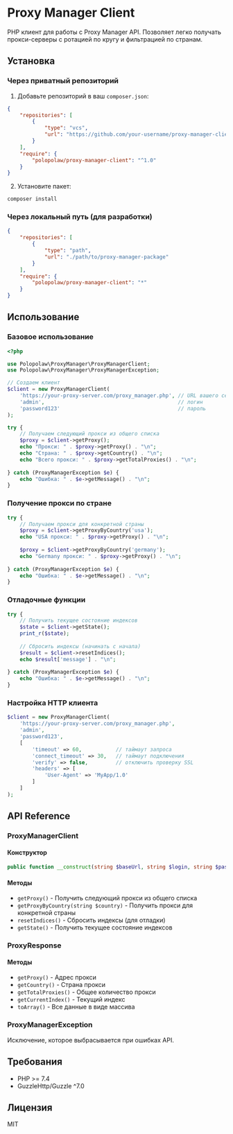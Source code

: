 # Proxy Manager Client

PHP клиент для работы с Proxy Manager API. Позволяет легко получать прокси-серверы с ротацией по кругу и фильтрацией по странам.

## Установка

### Через приватный репозиторий

1. Добавьте репозиторий в ваш `composer.json`:

```json
{
    "repositories": [
        {
            "type": "vcs",
            "url": "https://github.com/your-username/proxy-manager-client.git"
        }
    ],
    "require": {
        "polopolaw/proxy-manager-client": "^1.0"
    }
}
```

2. Установите пакет:

```bash
composer install
```

### Через локальный путь (для разработки)

```json
{
    "repositories": [
        {
            "type": "path",
            "url": "./path/to/proxy-manager-package"
        }
    ],
    "require": {
        "polopolaw/proxy-manager-client": "*"
    }
}
```

## Использование

### Базовое использование

```php
<?php

use Polopolaw\ProxyManager\ProxyManagerClient;
use Polopolaw\ProxyManager\ProxyManagerException;

// Создаем клиент
$client = new ProxyManagerClient(
    'https://your-proxy-server.com/proxy_manager.php', // URL вашего сервера
    'admin',                                           // логин
    'password123'                                      // пароль
);

try {
    // Получаем следующий прокси из общего списка
    $proxy = $client->getProxy();
    echo "Прокси: " . $proxy->getProxy() . "\n";
    echo "Страна: " . $proxy->getCountry() . "\n";
    echo "Всего прокси: " . $proxy->getTotalProxies() . "\n";
    
} catch (ProxyManagerException $e) {
    echo "Ошибка: " . $e->getMessage() . "\n";
}
```

### Получение прокси по стране

```php
try {
    // Получаем прокси для конкретной страны
    $proxy = $client->getProxyByCountry('usa');
    echo "USA прокси: " . $proxy->getProxy() . "\n";
    
    $proxy = $client->getProxyByCountry('germany');
    echo "Germany прокси: " . $proxy->getProxy() . "\n";
    
} catch (ProxyManagerException $e) {
    echo "Ошибка: " . $e->getMessage() . "\n";
}
```

### Отладочные функции

```php
try {
    // Получить текущее состояние индексов
    $state = $client->getState();
    print_r($state);
    
    // Сбросить индексы (начинать с начала)
    $result = $client->resetIndices();
    echo $result['message'] . "\n";
    
} catch (ProxyManagerException $e) {
    echo "Ошибка: " . $e->getMessage() . "\n";
}
```

### Настройка HTTP клиента

```php
$client = new ProxyManagerClient(
    'https://your-proxy-server.com/proxy_manager.php',
    'admin',
    'password123',
    [
        'timeout' => 60,           // таймаут запроса
        'connect_timeout' => 30,   // таймаут подключения
        'verify' => false,         // отключить проверку SSL
        'headers' => [
            'User-Agent' => 'MyApp/1.0'
        ]
    ]
);
```

## API Reference

### ProxyManagerClient

#### Конструктор
```php
public function __construct(string $baseUrl, string $login, string $password, array $options = [])
```

#### Методы

- `getProxy()` - Получить следующий прокси из общего списка
- `getProxyByCountry(string $country)` - Получить прокси для конкретной страны
- `resetIndices()` - Сбросить индексы (для отладки)
- `getState()` - Получить текущее состояние индексов

### ProxyResponse

#### Методы

- `getProxy()` - Адрес прокси
- `getCountry()` - Страна прокси
- `getTotalProxies()` - Общее количество прокси
- `getCurrentIndex()` - Текущий индекс
- `toArray()` - Все данные в виде массива

### ProxyManagerException

Исключение, которое выбрасывается при ошибках API.

## Требования

- PHP >= 7.4
- GuzzleHttp/Guzzle ^7.0

## Лицензия

MIT
